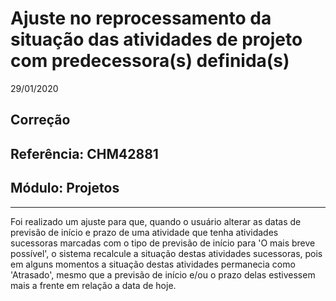 # Ajuste no reprocessamento da situação das atividades de projeto com predecessora(s) definida(s)
29/01/2020
## Correção
## Referência: CHM42881
## Módulo: Projetos
***

Foi realizado um ajuste para que, quando o usuário alterar as datas de previsão de início e prazo de uma atividade que tenha atividades sucessoras marcadas com o tipo de previsão de início para 'O mais breve possível', o sistema recalcule a situação destas atividades sucessoras, pois em alguns momentos a situação destas atividades permanecia como 'Atrasado', mesmo que a previsão de início e/ou o prazo delas estivessem mais a frente em relação a data de hoje.
